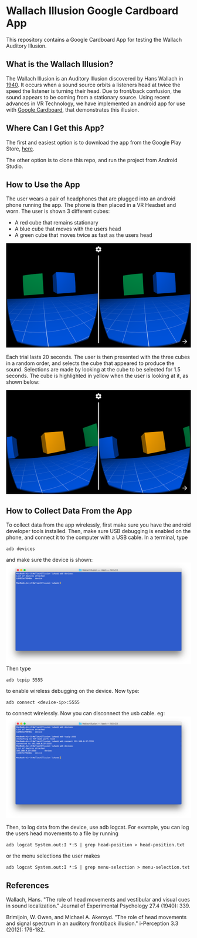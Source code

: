 # Wallach Illusion Google Cardboard App

This repository contains a Google Cardboard App for testing the Wallach Auditory Illusion. 

## What is the Wallach Illusion?

The Wallach Illusion is an Auditory Illusion discovered by Hans Wallach in [1940](http://psycnet.apa.org/journals/xge/27/4/339/). It occurs when a sound source orbits a listeners head at twice the speed the listener is turning their head. Due to front/back confusion, the sound appears to be coming from a stationary source. Using recent advances in VR Technology, we have implemented an android app for use with [Google Cardboard](https://vr.google.com/cardboard/), that demonstrates this illusion. 

## Where Can I Get this App?

The first and easiest option is to download the app from the Google Play Store, [here](https://play.google.com/store/apps/details?id=com.tatalab.wallachillusion). 

The other option is to clone this repo, and run the project from Android Studio. 

## How to Use the App

The user wears a pair of headphones that are plugged into an android phone running the app. The phone is then placed in a VR Headset and worn. The user is shown 3 different cubes:

- A red cube that remains stationary
- A blue cube that moves with the users head
- A green cube that moves twice as fast as the users head

![Screenshot](images/two-cubes.png)

Each trial lasts 20 seconds. The user is then presented with the three cubes in a random order, and selects the cube that appeared to produce the sound. Selections are made by looking at the cube to be selected for 1.5 seconds. The cube is highlighted in yellow when the user is looking at it, as shown below: 

![Screenshot](images/menu-selection.png)


## How to Collect Data From the App

To collect data from the app wirelessly, first make sure you have the android developer tools installed. Then, make sure USB debugging is enabled on the phone, and connect it to the computer with a USB cable. In a terminal, type 

```
adb devices
```
and make sure the device is shown:
![Screenshot](images/connect-a.png)
Then type

```
adb tcpip 5555
```
to enable wireless debugging on the device. Now type:

```
adb connect <device-ip>:5555
```
to connect wirelessly. Now you can disconnect the usb cable. eg:
![Screenshot](images/connect-b.png)

Then, to log data from the device, use adb logcat. For example, you can log the users head movements to a file by running

```
adb logcat System.out:I *:S | grep head-position > head-position.txt
```

or the menu selections the user makes

```
adb logcat System.out:I *:S | grep menu-selection > menu-selection.txt
```

## References

Wallach, Hans. "The role of head movements and vestibular and visual cues in sound localization." Journal of Experimental Psychology 27.4 (1940): 339.

Brimijoin, W. Owen, and Michael A. Akeroyd. "The role of head movements and signal spectrum in an auditory front/back illusion." i-Perception 3.3 (2012): 179-182.

